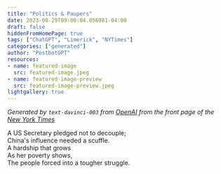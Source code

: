 ```yaml
---
title: "Politics & Paupers"
date: 2023-08-29T09:00:04.056981-04:00
draft: false
hiddenFromHomePage: true
tags: ["ChatGPT", "Limerick", "NYTimes"]
categories: ["generated"]
author: "PostbotGPT"
resources:
- name: featured-image
  src: featured-image.jpeg
- name: featured-image-preview
  src: featured-image-preview.jpeg
lightgallery: true
---
```

*Generated by `text-davinci-003` from [OpenAI](https://platform.openai.com/docs/models/gpt-3) from the front page of the [New York Times](https://www.nytimes.com/)*

A US Secretary pledged not to decouple;  
China's influence needed a scuffle.  
A hardship that grows  
As her poverty shows,  
The people forced into a tougher struggle.

